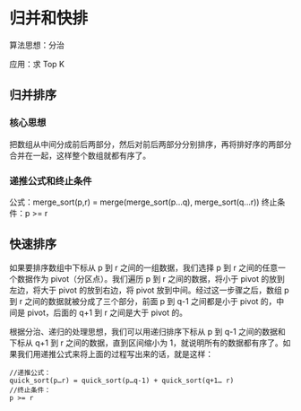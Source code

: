 # 归并和快排

算法思想：分治

应用：求 Top K

## 归并排序

### 核心思想
把数组从中间分成前后两部分，然后对前后两部分分别排序，再将排好序的两部分合并在一起，这样整个数组就都有序了。

### 递推公式和终止条件
公式：merge_sort(p,r) = merge(merge_sort(p...q), merge_sort(q...r))
终止条件：p >= r  



## 快速排序

如果要排序数组中下标从 p 到 r 之间的一组数据，我们选择 p 到 r 之间的任意一个数据作为 pivot（分区点）。我们遍历 p 到 r 之间的数据，将小于 pivot 的放到左边，将大于 pivot 的放到右边，将 pivot 放到中间。经过这一步骤之后，数组 p 到 r 之间的数据就被分成了三个部分，前面 p 到 q-1 之间都是小于 pivot 的，中间是 pivot，后面的 q+1 到 r 之间是大于 pivot 的。

根据分治、递归的处理思想，我们可以用递归排序下标从 p 到 q-1 之间的数据和下标从 q+1 到 r 之间的数据，直到区间缩小为 1，就说明所有的数据都有序了。如果我们用递推公式来将上面的过程写出来的话，就是这样：

```
//递推公式：
quick_sort(p…r) = quick_sort(p…q-1) + quick_sort(q+1… r)
//终止条件：
p >= r
```
